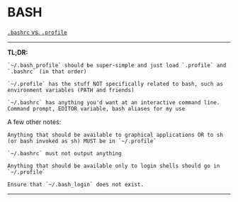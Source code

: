 # BASH

[`.bashrc` vs. `.profile`](https://superuser.com/questions/789448/choosing-between-bashrc-profile-bash-profile-etc)

---

**TL;DR:**

    `~/.bash_profile` should be super-simple and just load `.profile` and `.bashrc` (in that order)

    `~/.profile` has the stuff NOT specifically related to bash, such as environment variables (PATH and friends)

    `~/.bashrc` has anything you'd want at an interactive command line. Command prompt, EDITOR variable, bash aliases for my use

A few other notes:

    Anything that should be available to graphical applications OR to sh (or bash invoked as sh) MUST be in `~/.profile`

    `~/.bashrc` must not output anything

    Anything that should be available only to login shells should go in `~/.profile`

    Ensure that `~/.bash_login` does not exist.

---
